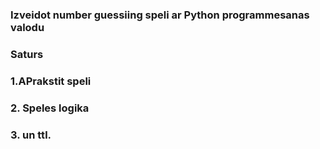 ### Izveidot number guessiing speli ar Python programmesanas valodu

### Saturs

### 1.APrakstit speli
### 2. Speles logika
### 3. un ttl.
